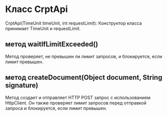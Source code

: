 # Класс CrptApi
CrptApi(TimeUnit timeUnit, int requestLimit): Конструктор класса принимает TimeUnit и requestLimit.
## метод waitIfLimitExceeded()
Метод проверяет, не превышен ли лимит запросов, и блокируется, если лимит превышен.
## метод createDocument(Object document, String signature)
Метод создает и отправляет HTTP POST запрос с использованием HttpClient. Он также проверяет лимит запросов перед отправкой запроса и блокируется, если лимит превышен.
